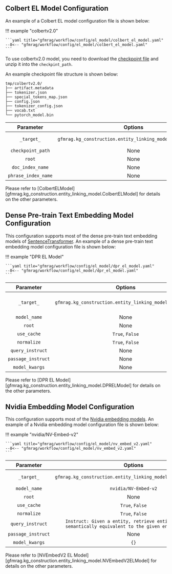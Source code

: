 
## Colbert EL Model Configuration

An example of a Colbert EL model configuration file is shown below:

!!! example "colbertv2.0"

    ```yaml title="gfmrag/workflow/config/el_model/colbert_el_model.yaml"
    --8<-- "gfmrag/workflow/config/el_model/colbert_el_model.yaml"
    ```

To use colbertv2.0 model, you need to download the [checkpoint file](https://downloads.cs.stanford.edu/nlp/data/colbert/colbertv2/colbertv2.0.tar.gz) and unzip it into the `checkpint_path`.

An example checkpoint file structure is shown below:

```
tmp/colbertv2.0/
├── artifact.metadata
├── tokenizer.json
├── special_tokens_map.json
├── config.json
├── tokenizer_config.json
├── vocab.txt
└── pytorch_model.bin
```

|      Parameter      |                           Options                            |                                               Note                                               |
| :-----------------: | :----------------------------------------------------------: | :----------------------------------------------------------------------------------------------: |
|     `_target_`      | `gfmrag.kg_construction.entity_linking_model.ColbertELModel` | The class name of [Colbert EL model][gfmrag.kg_construction.entity_linking_model.ColbertELModel] |
|  `checkpoint_path`  |                             None                             |                                 The path to the checkpoint file.                                 |
|       `root`        |                             None                             |                                 The root directory of the model.                                 |
|  `doc_index_name`   |                             None                             |                                 The name of the document index.                                  |
| `phrase_index_name` |                             None                             |                                  The name of the phrase index.                                   |

Please refer to [ColbertELModel][gfmrag.kg_construction.entity_linking_model.ColbertELModel] for details on the other parameters.

## Dense Pre-train Text Embedding Model Configuration

This configuration supports most of the dense pre-train text embedding models of [SentenceTransformer](https://huggingface.co/sentence-transformers). An example of a dense pre-train text embedding model configuration file is shown below:

!!! example "DPR EL Model"

    ```yaml title="gfmrag/workflow/config/el_model/dpr_el_model.yaml"
    --8<-- "gfmrag/workflow/config/el_model/dpr_el_model.yaml"
    ```


|     Parameter      |                         Options                          |                                                       Note                                                       |
| :----------------: | :------------------------------------------------------: | :--------------------------------------------------------------------------------------------------------------: |
|     `_target_`     | `gfmrag.kg_construction.entity_linking_model.DPRELModel` | The class name of [Dense Pre-train Text Embedding model][gfmrag.kg_construction.entity_linking_model.DPRELModel] |
|    `model_name`    |                           None                           |                              The name of the dense pre-train text embedding model.                               |
|       `root`       |                           None                           |                                         The root directory of the model.                                         |
|    `use_cache`     |                     `True`, `False`                      |                                              Whether to use cache.                                               |
|    `normalize`     |                     `True`, `False`                      |                                       Whether to normalize the embeddings.                                       |
|  `query_instruct`  |                           None                           |                                          The instruction for the query.                                          |
| `passage_instruct` |                           None                           |                                         The instruction for the passage.                                         |
|   `model_kwargs`   |                           None                           |                                         The additional model arguments.                                          |

Please refer to [DPR EL Model][gfmrag.kg_construction.entity_linking_model.DPRELModel] for details on the other parameters.

## Nvidia Embedding Model Configuration

This configuration supports most of the [Nvidia embedding models](https://huggingface.co/nvidia/NV-Embed-v2). An example of a Nvidia embedding model configuration file is shown below:

!!! example "nvidia/NV-Embed-v2"

    ```yaml title="gfmrag/workflow/config/el_model/nv_embed_v2.yaml"
    --8<-- "gfmrag/workflow/config/el_model/nv_embed_v2.yaml"
    ```

|     Parameter      |                                                   Options                                                   |                                                   Note                                                   |
| :----------------: | :---------------------------------------------------------------------------------------------------------: | :------------------------------------------------------------------------------------------------------: |
|     `_target_`     |                       `gfmrag.kg_construction.entity_linking_model.NVEmbedV2ELModel`                        | The class name of [Nvidia Embedding model][gfmrag.kg_construction.entity_linking_model.NVEmbedV2ELModel] |
|    `model_name`    |                                            `nvidia/NV-Embed-v2`                                             |                                 The name of the Nvidia embedding model.                                  |
|       `root`       |                                                    None                                                     |                                     The root directory of the model.                                     |
|    `use_cache`     |                                               `True`, `False`                                               |                                          Whether to use cache.                                           |
|    `normalize`     |                                               `True`, `False`                                               |                                   Whether to normalize the embeddings.                                   |
|  `query_instruct`  | `Instruct: Given a entity, retrieve entities that are semantically equivalent to the given entity\nQuery: ` |                                      The instruction for the query.                                      |
| `passage_instruct` |                                                    None                                                     |                                     The instruction for the passage.                                     |
|   `model_kwargs`   |                                                    `{}`                                                     |                                     The additional model arguments.                                      |


Please refer to [NVEmbedV2 EL Model][gfmrag.kg_construction.entity_linking_model.NVEmbedV2ELModel] for details on the other parameters.
